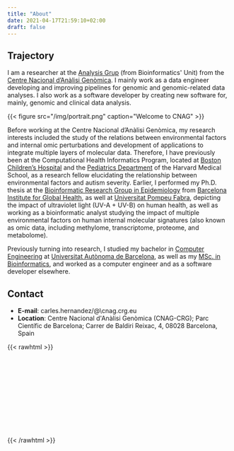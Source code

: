 ```yaml
---
title: "About"
date: 2021-04-17T21:59:10+02:00
draft: false
---
```


## Trajectory

I am a researcher at the [Analysis Grup](https://cnag.es/teams/bioinformatics-unit/data-analysis) (from Bioinformatics' Unit) from the [Centre Nacional d’Anàlisi Genòmica](https://www.cnag.crg.eu). I mainly work as a data engineer developing and improving pipelines for genomic and genomic-related data analyses. I also work as a software developer by creating new software for, mainly, genomic and clinical data analysis.

{{< figure src="/img/portrait.png" caption="Welcome to CNAG" >}}

Before working at the Centre Nacional d’Anàlisi Genòmica, my research interests included the study of the relations between environmental factors and internal omic perturbations and development of applications to integrate multiple layers of molecular data. Therefore, I have previously been at the Computational Health Informatics Program, located at [Boston Children’s Hospital](https://www.childrenshospital.org) and the [Pediatrics Department](https://connects.catalyst.harvard.edu/Profiles/display/Person/171981) of the Harvard Medical School, as a research fellow elucidating the relationship between environmental factors and autism severity. Earlier, I performed my Ph.D. thesis at the [Bioinformatic Research Group in Epidemiology](http://brge.isglobal.org/) from [Barcelona Institute for Global Health](https://www.isglobal.org/), as well at [Universitat Pompeu Fabra](https://www.upf.edu/), depicting the impact of ultraviolet light (UV-A + UV-B) on human health, as well as working as a bioinformatic analyst studying the impact of multiple environmental factors on human internal molecular signatures (also known as omic data, including methylome, transcriptome, proteome, and metabolome).

Previously turning into research, I studied my bachelor in [Computer Engineering](https://www.uab.cat/web/estudiar/ehea-degrees/general-information/computer-engineering-1216708259085.html?param1=1263367146646) at [Universitat Autònoma de Barcelona](https://www.uab.cat/), as well as my [MSc. in Bioinformatics](http://mscbioinformatics.uab.cat), and worked as a computer engineer and as a software developer elsewhere.

## Contact

   * __E-mail__: carles.hernandez/@\cnag.crg.eu
   * __Location__: Centre Nacional d'Anàlisi Genòmica (CNAG-CRG); Parc Científic de Barcelona; Carrer de Baldiri Reixac, 4, 08028 Barcelona, Spain
 

{{< rawhtml >}}
  <link rel="stylesheet" href="https://unpkg.com/leaflet@1.7.1/dist/leaflet.css"
    integrity="sha512-xodZBNTC5n17Xt2atTPuE1HxjVMSvLVW9ocqUKLsCC5CXdbqCmblAshOMAS6/keqq/sMZMZ19scR4PsZChSR7A=="
    crossorigin=""/>
  <script src="https://unpkg.com/leaflet@1.7.1/dist/leaflet.js"
    integrity="sha512-XQoYMqMTK8LvdxXYG3nZ448hOEQiglfqkJs1NOQV44cWnUrBc8PkAOcXy20w0vlaXaVUearIOBhiXZ5V3ynxwA=="
    crossorigin=""></script>
  <style>
      #map { height: 180px; }
  </style>
  <div id="map"></div>
  <script>
    // initialize Leaflet
    var map = L.map('map').setView({lat: 41.381830, lon: 2.116485}, 16);
      L.tileLayer('https://{s}.tile.openstreetmap.org/{z}/{x}/{y}.png', {
        maxZoom: 19,
        attribution: '&copy; <a href="https://openstreetmap.org/copyright">OpenStreetMap contributors</a>'
      }).addTo(map)
      L.control.scale().addTo(map)
      L.marker({lat: 41.381830, lon: 2.116485}).bindPopup("Centre Nacional d'Anàlisi Genòmica (CNAG-CRG)").addTo(map)
  </script>
{{< /rawhtml >}}